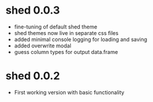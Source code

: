 # shed 0.0.3

* fine-tuning of default shed theme
* shed themes now live in separate css files
* added minimal console logging for loading and saving
* added overwrite modal
* guess column types for output data.frame


# shed 0.0.2

* First working version with basic functionality
